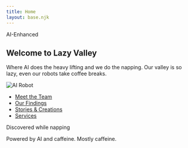 ```yaml
---
title: Home
layout: base.njk
---
```


<div class="card">
  <span class="ai-badge">AI-Enhanced</span>
  <h2>Welcome to Lazy Valley</h2>
  <p>Where AI does the heavy lifting and we do the napping. Our valley is so lazy, even our robots take coffee breaks.</p>
  <img src="https://raw.githubusercontent.com/edent/SuperTinyIcons/master/images/svg/robot.svg" alt="AI Robot" class="ai-robot" />
  <ul>
    <li><a href="/team/sample-bio.html">Meet the Team</a></li>
    <li><a href="/findings/sample-finding.html">Our Findings</a></li>
    <li><a href="/stories/sample-story.html">Stories & Creations</a></li>
    <li><a href="/services/sample-service.html">Services</a></li>
  </ul>
  <span class="nap-tag">Discovered while napping</span>
</div>

<footer>
  <p>Powered by AI and caffeine. Mostly caffeine.</p>
</footer>
